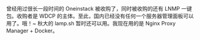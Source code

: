 <p>曾经用过很长一段时间的 Oneinstack 被收购了，同时被收购的还有 LNMP 一键包。收购者是 WDCP 的主体。至此，国内已经没有任何一个服务器管理面板可以用了。哦！~ 秋大的 lamp.sh 暂时还可以用。我现在用的是 Nginx Proxy Manager + Docker。</p>